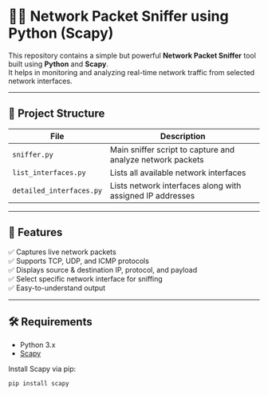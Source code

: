 # 🕵️‍♂️ Network Packet Sniffer using Python (Scapy)

This repository contains a simple but powerful **Network Packet Sniffer** tool built using **Python** and **Scapy**.  
It helps in monitoring and analyzing real-time network traffic from selected network interfaces.

---

## 📁 Project Structure

| File | Description |
|------|-------------|
| `sniffer.py` | Main sniffer script to capture and analyze network packets |
| `list_interfaces.py` | Lists all available network interfaces |
| `detailed_interfaces.py` | Lists network interfaces along with assigned IP addresses |

---

## 🚀 Features

✅ Captures live network packets  
✅ Supports TCP, UDP, and ICMP protocols  
✅ Displays source & destination IP, protocol, and payload  
✅ Select specific network interface for sniffing  
✅ Easy-to-understand output  

---

## 🛠️ Requirements

- Python 3.x
- [Scapy](https://scapy.net/)

Install Scapy via pip:

```bash
pip install scapy

